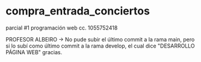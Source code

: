 # compra_entrada_conciertos
parcial #1 programación web
cc. 1055752418

PROFESOR ALBEIRO -> No pude subir el último commit a la rama main, pero si lo subí como último commit a la rama develop, el cual dice "DESARROLLO PÁGINA WEB" gracias.
